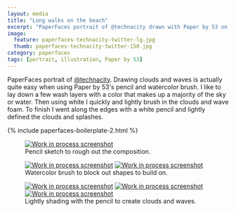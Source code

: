```yaml
---
layout: media
title: "Long walks on the beach"
excerpt: "PaperFaces portrait of @technacity drawn with Paper by 53 on an iPad."
image: 
  feature: paperfaces-technacity-twitter-lg.jpg
  thumb: paperfaces-technacity-twitter-150.jpg
category: paperfaces
tags: [portrait, illustration, Paper by 53]
---
```


PaperFaces portrait of [@technacity](http://twitter.com/technacity). Drawing clouds and waves is actually quite easy when using Paper by 53's pencil and watercolor brush. I like to lay down a few wash layers with a color that makes up a majority of the sky or water. Then using white I quickly and lightly brush in the clouds and wave foam. To finish I went along the edges with a white pencil and lightly defined the clouds and splashes.

{% include paperfaces-boilerplate-2.html %}

<figure>
	<a href="{{ site.url }}/images/paperfaces-technacity-process-1-lg.jpg"><img src="{{ site.url }}/images/paperfaces-technacity-process-1-600.jpg" alt="Work in process screenshot"></a>
	<figcaption>Pencil sketch to rough out the composition.</figcaption>
</figure>

<figure class="half">
	<a href="{{ site.url }}/images/paperfaces-technacity-process-2-lg.jpg"><img src="{{ site.url }}/images/paperfaces-technacity-process-2-600.jpg" alt="Work in process screenshot"></a>
	<a href="{{ site.url }}/images/paperfaces-technacity-process-3-lg.jpg"><img src="{{ site.url }}/images/paperfaces-technacity-process-3-600.jpg" alt="Work in process screenshot"></a>
	<figcaption>Watercolor brush to block out shapes to build on.</figcaption>
</figure>

<figure class="third">
	<a href="{{ site.url }}/images/paperfaces-technacity-process-4-lg.jpg"><img src="{{ site.url }}/images/paperfaces-technacity-process-4-600.jpg" alt="Work in process screenshot"></a>
	<a href="{{ site.url }}/images/paperfaces-technacity-process-5-lg.jpg"><img src="{{ site.url }}/images/paperfaces-technacity-process-5-600.jpg" alt="Work in process screenshot"></a>
	<a href="{{ site.url }}/images/paperfaces-technacity-process-6-lg.jpg"><img src="{{ site.url }}/images/paperfaces-technacity-process-6-600.jpg" alt="Work in process screenshot"></a>
	<figcaption>Lightly shading with the pencil to create clouds and waves.</figcaption>
</figure>